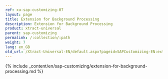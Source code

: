 ```yaml
---
ref: xu-sap-customizing-07
layout: page
title: Extension for Background Processing
description: Extension for Background Processing
product: xtract-universal
parent: sap-customizing
permalink: /:collection/:path
weight: 7
lang: en_GB
old_url: /Xtract-Universal-EN/default.aspx?pageid=SAPCustomizing-EN:extension-for-background-processing
---
```


{% include _content/en/sap-customizing/extension-for-background-processing.md  %}